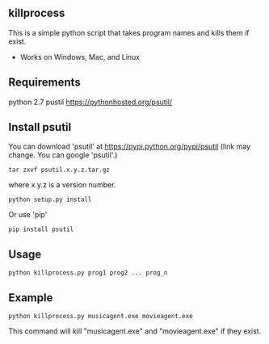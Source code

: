 ## killprocess

This is a simple python script that takes program names and kills them if exist.
- Works on Windows, Mac, and Linux

## Requirements
python 2.7
pustil https://pythonhosted.org/psutil/

## Install psutil
You can download 'psutil' at https://pypi.python.org/pypi/psutil
(link may change. You can google 'psutil'.)

```
tar zxvf psutil.x.y.z.tar.gz

```
where x.y.z is a version number.

```
python setup.py install

```

Or use 'pip'

```
pip install psutil

```

## Usage

```
python killprocess.py prog1 prog2 ... prog_n

```
## Example

```
python killprocess.py musicagent.exe movieagent.exe

```
This command will kill "musicagent.exe" and "movieagent.exe" if they exist.
